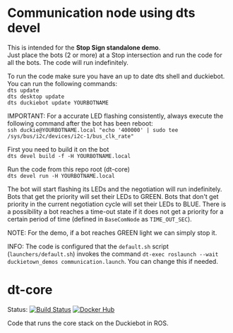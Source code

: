 # Communication node using dts devel  

This is intended for the **Stop Sign standalone demo**.  
Just place the bots (2 or more) at a Stop intersection and run the code for all the bots. The code will run indefinitely.  

To run the code make sure you have an up to date dts shell and duckiebot.
You can run the following commands:  
`dts update`  
`dts desktop update`  
`dts duckiebot update YOURBOTNAME`  

IMPORTANT: For a accurate LED flashing consistently, always execute the following command after the bot has been reboot:  
`ssh duckie@YOURBOTNAME.local "echo '400000' | sudo tee /sys/bus/i2c/devices/i2c-1/bus_clk_rate"`  

First you need to build it on the bot  
`dts devel build -f -H YOURBOTNAME.local`  

Run the code from this repo root (dt-core)  
`dts devel run -H YOURBOTNAME.local`  

The bot will start flashing its LEDs and the negotiation will run indefinitely. Bots that get the priority will set their LEDs to GREEN. Bots that don't get priority in the current negotiation cycle will set their LEDs to BLUE. There is a possibility a bot reaches a time-out state if it does not get a priority for a certain period of time (defined in `BaseComNode` as `TIME_OUT_SEC`).  

NOTE: For the demo, if a bot reaches GREEN light we can simply stop it.  

INFO: The code is configured that the `default.sh` script (`launchers/default.sh`) invokes the command `dt-exec roslaunch --wait duckietown_demos communication.launch`. You can change this if needed.  


# dt-core

Status:
[![Build Status](https://ci.duckietown.org/buildStatus/icon?job=Docker+Autobuild+-+daffy+-+dt-core)](https://ci.duckietown.org/job/Docker%20Autobuild%20-%20daffy%20-%20dt-core/)
[![Docker Hub](https://img.shields.io/docker/pulls/duckietown/dt-core.svg)](https://hub.docker.com/r/duckietown/dt-core)


Code that runs the core stack on the Duckiebot in ROS.
